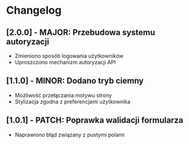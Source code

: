 # Changelog

## [2.0.0] - MAJOR: Przebudowa systemu autoryzacji
- Zmieniono sposób logowania użytkowników
- Uproszczono mechanizm autoryzacji API

## [1.1.0] - MINOR: Dodano tryb ciemny
- Możliwość przełączania motywu strony
- Stylizacja zgodna z preferencjami użytkownika

## [1.0.1] - PATCH: Poprawka walidacji formularza
- Naprawiono błąd związany z pustymi polami

